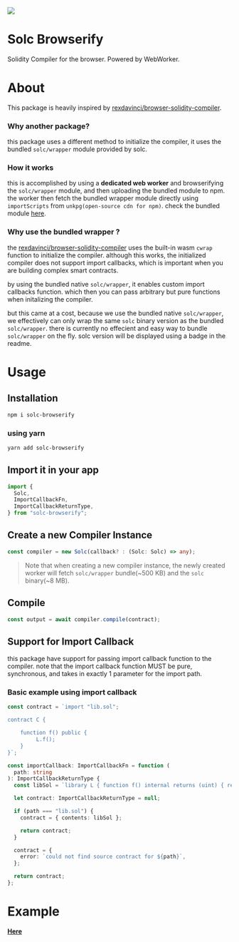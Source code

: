 ![](https://img.shields.io/badge/using%20solc-0.8.17-blue)

# Solc Browserify

Solidity Compiler for the browser. Powered by WebWorker.

# About

This package is heavily inspired by [rexdavinci/browser-solidity-compiler](https://github.com/rexdavinci/browser-solidity-compiler).

### **Why another package?**

this package uses a different method to initialize the compiler, it uses the bundled `solc/wrapper` module provided by solc.

### **How it works**

this is accomplished by using a **dedicated web worker** and browserifying the `solc/wrapper` module, and then uploading the bundled module to npm. the worker then fetch the bundled wrapper module directly using `importScripts` from `unkpg(open-source cdn for npm)`. check the bundled module [here](https://www.npmjs.com/package/solc-wrapper-bundle).

### **Why use the bundled wrapper ?**

the [rexdavinci/browser-solidity-compiler](https://github.com/rexdavinci/browser-solidity-compiler) uses the built-in wasm `cwrap` function to initialize the compiler. although this works, the initialized compiler does not support import callbacks, which is important when you are building complex smart contracts.

by using the bundled native `solc/wrapper`, it enables custom import callbacks function. which then you can pass arbitrary but pure functions when initalizing the compiler.

but this came at a cost, because we use the bundled native `solc/wrapper`, we effectively can only wrap the same `solc` binary version as the bundled `solc/wrapper`. there is currently no effecient and easy way to bundle `solc/wrapper` on the fly. solc version will be displayed using a badge in the readme.

# Usage

## **Installation**

```bash
npm i solc-browserify
```

### using yarn

```bash
yarn add solc-browserify
```

## **Import it in your app**

```typescript
import {
  Solc,
  ImportCallbackFn,
  ImportCallbackReturnType,
} from "solc-browserify";
```

## **Create a new Compiler Instance**

```typescript
const compiler = new Solc(callback? : (Solc: Solc) => any);
```

> Note that when creating a new compiler instance, the newly created worker will fetch `solc/wrapper` bundle(~500 KB) and the `solc` binary(~8 MB).

## **Compile**

```typescript
const output = await compiler.compile(contract);
```

## **Support for Import Callback**

this package have support for passing import callback function to the compiler.
note that the import callback function MUST be pure, synchronous, and takes in exactly 1 parameter for the import path.

### **Basic example using import callback**

```typescript
const contract = `import "lib.sol";

contract C {

    function f() public {
         L.f();
    }
}`;

const importCallback: ImportCallbackFn = function (
  path: string
): ImportCallbackReturnType {
  const libSol = `library L { function f() internal returns (uint) { return 7; }`;

  let contract: ImportCallbackReturnType = null;

  if (path === "lib.sol") {
    contract = { contents: libSol };

    return contract;
  }

  contract = {
    error: `could not find source contract for ${path}`,
  };

  return contract;
};
```

# Example

[**Here**](https://zianksm.github.io/solc-browserify-example/)
